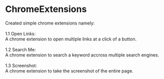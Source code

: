 # ChromeExtensions

Created simple chrome extensions namely:<br>
  <br>1.1 Open Links: <br>A chrome extension to open multiple links at a click of a button.<br>
  <br>1.2 Search Me: <br>A chrome extension to search a keyword accross multiple search engines.<br>
  <br>1.3 Screenshot: <br>A chrome extension to take the screenshot of the entire page.
